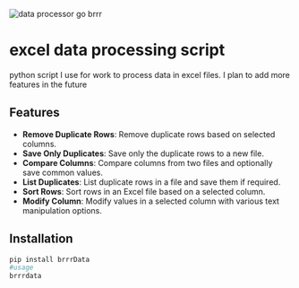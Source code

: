 ![data processor go brrr](brrr.png)
# excel data processing script

python script I use for work to process data in excel files.
I plan to add more features in the future
 

## Features

- **Remove Duplicate Rows**: Remove duplicate rows based on selected columns.
- **Save Only Duplicates**: Save only the duplicate rows to a new file.
- **Compare Columns**: Compare columns from two files and optionally save common values.
- **List Duplicates**: List duplicate rows in a file and save them if required.
- **Sort Rows**: Sort rows in an Excel file based on a selected column.
- **Modify Column**: Modify values in a selected column with various text manipulation options.

## Installation

   ```sh
   pip install brrrData
   #usage
   brrrdata
   
